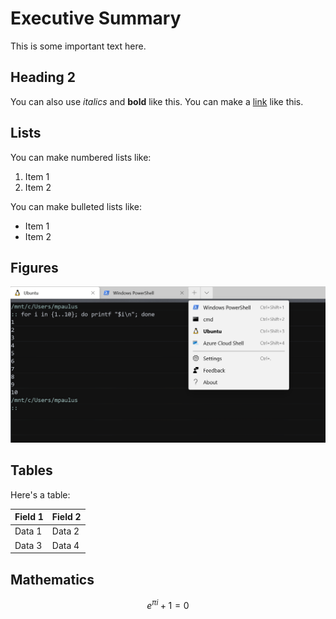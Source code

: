 # Executive Summary

This is some important text here.

## Heading 2

You can also use *italics* and **bold** like this. You can make a
[link](https://duckduckgo.com) like this.

## Lists

You can make numbered lists like:

1. Item 1
2. Item 2

You can make bulleted lists like:

- Item 1
- Item 2

## Figures

![Here's a caption.](shells.png)


## Tables

Here's a table:

Field 1 | Field 2
--------|--------
Data 1  | Data 2
Data 3  | Data 4

## Mathematics

$$  e^{\pi i} + 1 = 0  $$


